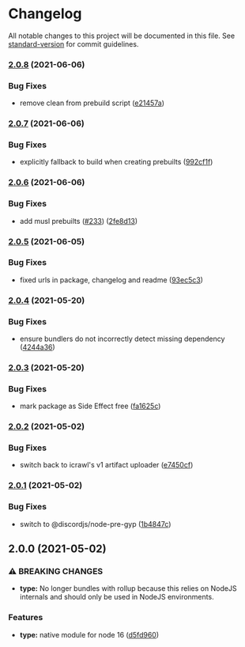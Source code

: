 # Changelog

All notable changes to this project will be documented in this file. See [standard-version](https://github.com/conventional-changelog/standard-version) for commit guidelines.

### [2.0.8](https://github.com/sapphiredev/type/compare/v2.0.7...v2.0.8) (2021-06-06)


### Bug Fixes

* remove clean from prebuild script ([e21457a](https://github.com/sapphiredev/type/commit/e21457adad4e860f56e951e0b6f9b791d7b9d313))

### [2.0.7](https://github.com/sapphiredev/type/compare/v2.0.6...v2.0.7) (2021-06-06)


### Bug Fixes

* explicitly fallback to build when creating prebuilts ([992cf1f](https://github.com/sapphiredev/type/commit/992cf1f0b560e857c28fe2a846a137a9eb671b6b))

### [2.0.6](https://github.com/sapphiredev/type/compare/v2.0.5...v2.0.6) (2021-06-06)


### Bug Fixes

* add musl prebuilts ([#233](https://github.com/sapphiredev/type/issues/233)) ([2fe8d13](https://github.com/sapphiredev/type/commit/2fe8d13ad7e138cf8af3ea1b057beddb09369522))

### [2.0.5](https://github.com/sapphiredev/type/compare/v2.0.4...v2.0.5) (2021-06-05)


### Bug Fixes

* fixed urls in package, changelog and readme ([93ec5c3](https://github.com/sapphiredev/type/commit/93ec5c3918bfec502efcbc417999d7fbc74cd4d6))

### [2.0.4](https://github.com/sapphiredev/type/compare/v2.0.3...v2.0.4) (2021-05-20)


### Bug Fixes

* ensure bundlers do not incorrectly detect missing dependency ([4244a36](https://github.com/sapphiredev/type/commit/4244a3608f86bb7f99c1cbff04741794f035e187))

### [2.0.3](https://github.com/sapphiredev/type/compare/v2.0.2...v2.0.3) (2021-05-20)


### Bug Fixes

* mark package as Side Effect free ([fa1625c](https://github.com/sapphiredev/type/commit/fa1625c1957fc182e7597499c7573d843ab11652))

### [2.0.2](https://github.com/sapphiredev/type/compare/v2.0.1...v2.0.2) (2021-05-02)


### Bug Fixes

* switch back to icrawl's v1 artifact uploader ([e7450cf](https://github.com/sapphiredev/type/commit/e7450cfbd887e37597e840aa3bd1e919f9fa8a58))

### [2.0.1](https://github.com/sapphiredev/type/compare/v2.0.0...v2.0.1) (2021-05-02)


### Bug Fixes

* switch to @discordjs/node-pre-gyp ([1b4847c](https://github.com/sapphiredev/type/commit/1b4847c5bae9c20f78ba34e3be3edb067dafd4dc))

## 2.0.0 (2021-05-02)


### ⚠ BREAKING CHANGES

* **type:** No longer bundles with rollup because this relies on NodeJS internals and should
only be used in NodeJS environments.

### Features

* **type:** native module for node 16 ([d5fd960](https://github.com/sapphiredev/type/commit/d5fd9607f6e951d712d9dbf3160bd78dd57fdf82))
